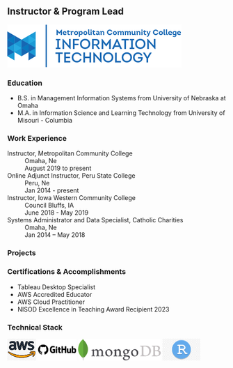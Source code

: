 ## Instructor & Program Lead
![alt text][mccit]

### Education
* B.S. in Management Information Systems from University of Nebraska at Omaha
* M.A. in Information Science and Learning Technology from University of Misouri - Columbia


### Work Experience
<dl>
<dt>Instructor, Metropolitan Community College</dt>
<dd>Omaha, Ne</dd>
<dd>August 2019 to present</dd>

<dt>Online Adjunct Instructor, Peru State College</dt>
<dd>Peru, Ne</dd>
<dd>Jan 2014 - present</dd>

<dt>Instructor, Iowa Western Community College</dt>
<dd>Council Bluffs, IA</dd>
<dd>June 2018 - May 2019</dd>

<dt>Systems Administrator and Data Specialist, Catholic Charities</dt>
<dd>Omaha, Ne</dd>
<dd>Jan 2014 – May 2018</dd>

</dl>

### Projects

### Certifications & Accomplishments
* Tableau Desktop Specialist
* AWS Accredited Educator
* AWS Cloud Practitioner
* NISOD Excellence in Teaching Award Recipient 2023

### Technical Stack
<img src="logos/aws.png" height=50px alt="AWS">
<img src="logos/github.png" height=50px alt="GitHub">
<img src="logos/mongodb.png" height=50px alt="MongoDB" >
<img src="logos/rstudio.png" height=50px alt="R Studio">


[mccit]: mccitlogo.png "MCC IT Logo"
[TDSbadge]: TDSbadge.png "Tableau Desktop Specialist badge"
